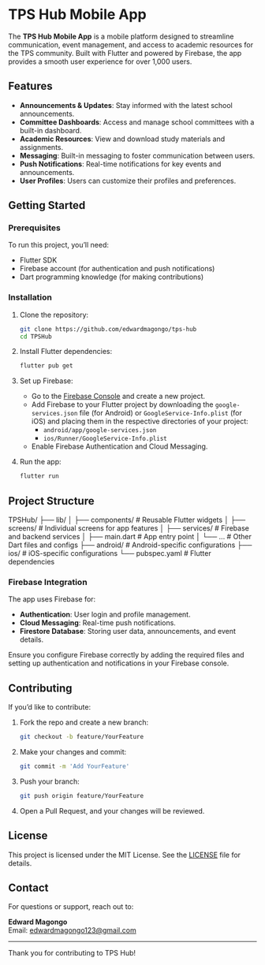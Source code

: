 # TPS Hub Mobile App

The **TPS Hub Mobile App** is a mobile platform designed to streamline communication, event management, and access to academic resources for the TPS community. Built with Flutter and powered by Firebase, the app provides a smooth user experience for over 1,000 users.

## Features
- **Announcements & Updates**: Stay informed with the latest school announcements.
- **Committee Dashboards**: Access and manage school committees with a built-in dashboard.
- **Academic Resources**: View and download study materials and assignments.
- **Messaging**: Built-in messaging to foster communication between users.
- **Push Notifications**: Real-time notifications for key events and announcements.
- **User Profiles**: Users can customize their profiles and preferences.

## Getting Started

### Prerequisites
To run this project, you’ll need:
- Flutter SDK
- Firebase account (for authentication and push notifications)
- Dart programming knowledge (for making contributions)

### Installation

1. Clone the repository:
    ```bash
    git clone https://github.com/edwardmagongo/tps-hub
    cd TPSHub
    ```

2. Install Flutter dependencies:
    ```bash
    flutter pub get
    ```

3. Set up Firebase:
    - Go to the [Firebase Console](https://firebase.google.com/) and create a new project.
    - Add Firebase to your Flutter project by downloading the `google-services.json` file (for Android) or `GoogleService-Info.plist` (for iOS) and placing them in the respective directories of your project:
      - `android/app/google-services.json`
      - `ios/Runner/GoogleService-Info.plist`
    - Enable Firebase Authentication and Cloud Messaging.

4. Run the app:
    ```bash
    flutter run
    ```

## Project Structure
TPSHub/
├── lib/
│   ├── components/       # Reusable Flutter widgets
│   ├── screens/          # Individual screens for app features
│   ├── services/         # Firebase and backend services
│   ├── main.dart         # App entry point
│   └── ...               # Other Dart files and configs
├── android/              # Android-specific configurations
├── ios/                  # iOS-specific configurations
└── pubspec.yaml          # Flutter dependencies

### Firebase Integration
The app uses Firebase for:
- **Authentication**: User login and profile management.
- **Cloud Messaging**: Real-time push notifications.
- **Firestore Database**: Storing user data, announcements, and event details.

Ensure you configure Firebase correctly by adding the required files and setting up authentication and notifications in your Firebase console.

## Contributing

If you’d like to contribute:

1. Fork the repo and create a new branch:
    ```bash
    git checkout -b feature/YourFeature
    ```

2. Make your changes and commit:
    ```bash
    git commit -m 'Add YourFeature'
    ```

3. Push your branch:
    ```bash
    git push origin feature/YourFeature
    ```

4. Open a Pull Request, and your changes will be reviewed.

## License

This project is licensed under the MIT License. See the [LICENSE](LICENSE) file for details.

## Contact

For questions or support, reach out to:

**Edward Magongo**  
Email: [edwardmagongo123@gmail.com](mailto:edwardmagongo123@gmail.com)

---

Thank you for contributing to TPS Hub!

